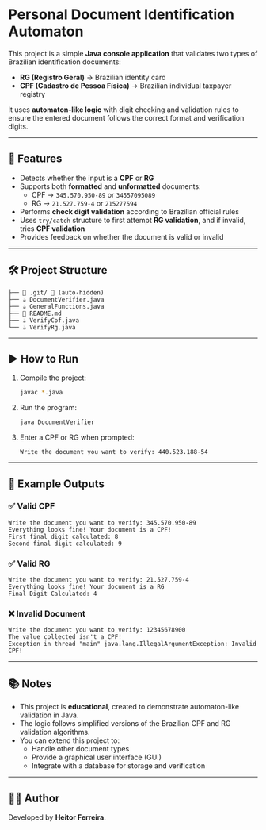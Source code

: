 # Personal Document Identification Automaton

This project is a simple **Java console application** that validates two types of Brazilian identification documents:

- **RG (Registro Geral)** → Brazilian identity card  
- **CPF (Cadastro de Pessoa Física)** → Brazilian individual taxpayer registry  

It uses **automaton-like logic** with digit checking and validation rules to ensure the entered document follows the correct format and verification digits.

---

## 📌 Features

- Detects whether the input is a **CPF** or **RG**  
- Supports both **formatted** and **unformatted** documents:
  - CPF → `345.570.950-89` or `34557095089`
  - RG → `21.527.759-4` or `215277594`
- Performs **check digit validation** according to Brazilian official rules
- Uses `try/catch` structure to first attempt **RG validation**, and if invalid, tries **CPF validation**
- Provides feedback on whether the document is valid or invalid

---

## 🛠️ Project Structure

```
├── 📁 .git/ 🚫 (auto-hidden)
├── ☕ DocumentVerifier.java
├── ☕ GeneralFunctions.java
├── 📖 README.md
├── ☕ VerifyCpf.java
└── ☕ VerifyRg.java
```

---

## ▶️ How to Run

1. Compile the project:
   ```bash
   javac *.java
   ```

2. Run the program:
   ```bash
   java DocumentVerifier
   ```

3. Enter a CPF or RG when prompted:
   ```
   Write the document you want to verify: 440.523.188-54
   ```

---

## 📖 Example Outputs

### ✅ Valid CPF
```
Write the document you want to verify: 345.570.950-89
Everything looks fine! Your document is a CPF!
First final digit calculated: 8
Second final digit calculated: 9
```

### ✅ Valid RG
```
Write the document you want to verify: 21.527.759-4
Everything looks fine! Your document is a RG
Final Digit Calculated: 4
```

### ❌ Invalid Document
```
Write the document you want to verify: 12345678900
The value collected isn't a CPF!
Exception in thread "main" java.lang.IllegalArgumentException: Invalid CPF!
```

---

## 📚 Notes

- This project is **educational**, created to demonstrate automaton-like validation in Java.
- The logic follows simplified versions of the Brazilian CPF and RG validation algorithms.
- You can extend this project to:
  - Handle other document types
  - Provide a graphical user interface (GUI)
  - Integrate with a database for storage and verification

---

## 👨‍💻 Author

Developed by **Heitor Ferreira**.
```
